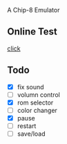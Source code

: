 A Chip-8 Emulator

## Online Test
[click](https://jeromexsu.github.io/Chip8Emu/)

## Todo
- [x] fix sound
- [ ] volumn control
- [x] rom selector
- [ ] color changer
- [x] pause
- [ ] restart
- [ ] save/load